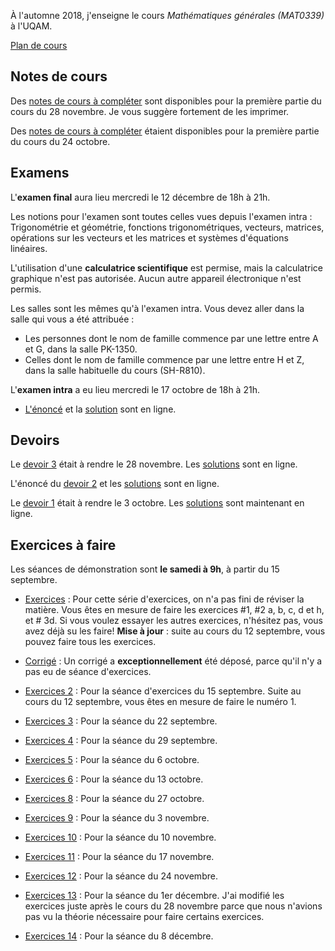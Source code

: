 À l'automne 2018, j'enseigne le cours _Mathématiques générales (MAT0339)_ à l'UQAM.

[Plan de cours](MAT0339-A18-plan_de_cours.pdf)

## Notes de cours

Des [notes de cours à compléter](Notes_trouees13.pdf) sont disponibles pour la première partie du cours du 28 novembre. Je vous suggère fortement de les imprimer.

Des [notes de cours à compléter](Notes_trouees8.pdf) étaient disponibles pour la première partie du cours du 24 octobre.

## Examens

L'**examen final** aura lieu mercredi le 12 décembre de 18h à 21h.

Les notions pour l'examen sont toutes celles vues depuis l'examen intra : Trigonométrie et géométrie, fonctions trigonométriques, vecteurs, matrices, opérations sur les vecteurs et les matrices et systèmes d'équations linéaires.

L'utilisation d'une **calculatrice scientifique** est permise, mais la calculatrice graphique n'est pas autorisée. Aucun autre appareil électronique n'est permis.

Les salles sont les mêmes qu'à l'examen intra. Vous devez aller dans la salle qui vous a été attribuée :

  *   Les personnes dont le nom de famille commence par une lettre entre A et G, dans la salle PK-1350.
  *   Celles dont le nom de famille commence par une lettre entre H et Z, dans la salle habituelle du cours (SH-R810).

L'**examen intra** a eu lieu mercredi le 17 octobre de 18h à 21h.
* [L'énoncé](Examen1.pdf) et la [solution](Examen1-solutions.pdf) sont en ligne.

## Devoirs


Le [devoir 3](Devoir3.pdf) était à rendre le 28 novembre. Les [solutions](Devoir3-solutions.pdf) sont en ligne.

L'énoncé du [devoir 2](Devoir2.pdf) et les [solutions](Devoir2-solutions.pdf) sont en ligne.

Le [devoir 1](Devoir1.pdf) était à rendre le 3 octobre. Les [solutions](Devoir1-solutions.pdf) sont maintenant en ligne.

## Exercices à faire
Les séances de démonstration sont  **le samedi à 9h**, à partir du 15 septembre.

* [Exercices](Exercices1.pdf) : Pour cette série d'exercices, on n'a pas fini de réviser la matière. Vous êtes en mesure de faire les exercices #1, #2 a, b, c, d et h, et # 3d. Si vous voulez essayer les autres exercices, n'hésitez pas, vous avez déjà su les faire! **Mise à jour** : suite au cours du 12 septembre, vous pouvez faire tous les exercices.
* [Corrigé](Exercices1-corrige.pdf) : Un corrigé a **exceptionnellement** été déposé, parce qu'il n'y a pas eu de séance d'exercices.

* [Exercices 2](Exercices2.pdf) : Pour la séance d'exercices du 15 septembre. Suite au cours du 12 septembre, vous êtes en mesure de faire le numéro 1.
* [Exercices 3](Exercices3.pdf) : Pour la séance du 22 septembre.
* [Exercices 4](Exercices4.pdf) : Pour la séance du 29 septembre.
* [Exercices 5](Exercices5.pdf) : Pour la séance du 6 octobre.
* [Exercices 6](Exercices6.pdf) : Pour la séance du 13 octobre.
* [Exercices 8](Exercices8.pdf) : Pour la séance du 27 octobre.
* [Exercices 9](Exercices9.pdf) : Pour la séance du 3 novembre.
* [Exercices 10](Exercices10.pdf) : Pour la séance du 10 novembre.
* [Exercices 11](Exercices11.pdf) : Pour la séance du 17 novembre.
* [Exercices 12](Exercices12.pdf) : Pour la séance du 24 novembre.
* [Exercices 13](Exercices13.pdf) : Pour la séance du 1er décembre. J'ai modifié les exercices juste après le cours du 28 novembre parce que nous n'avions pas vu la théorie nécessaire pour faire certains exercices.
* [Exercices 14](Exercices14.pdf) : Pour la séance du 8 décembre.
